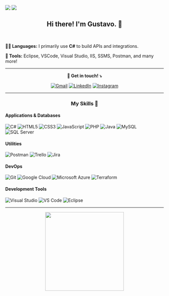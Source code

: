![](https://komarev.com/ghpvc/?username=SrPattif&style=flat)
<img src="https://wakatime.com/badge/user/c0ee8f9f-ed06-4ce4-8839-296a12dd152a.svg"/>

<!--
<img src="https://raw.githubusercontent.com/MicaelliMedeiros/micaellimedeiros/master/image/computer-illustration.png" alt="computer illustration" min-width="400px" max-width="400px" width="400px" align="right">
-->

<h2 align="center">Hi there! <strong>I'm Gustavo.</strong> 🙋</h2>
  
<br />

<!--
  Currently working as a <strong>Backend Developer</strong> at <strong>Grupo Madero</strong>.
-->

<p align="left">
  <strong>🧑‍💻 Languages:</strong> I primarily use <strong>C#</strong> to build APIs and integrations.
</p>

<p align="left">
  <strong>💼 Tools:</strong> Eclipse, VSCode, Visual Studio, IIS, SSMS, Postman, and many more!
</p>

---

<p align="center">
  <strong>📩 Get in touch! ⤵️</strong>
</p>

<p align="center">
  <a href="mailto:ogustavoantonio07@gmail.com" title="Gmail">
  <img src="https://img.shields.io/badge/-Gmail-FF0000?style=flat-square&labelColor=FF0000&logo=gmail&logoColor=white" alt="Gmail"/></a>

  <a href="https://gustavoantonio.com" title="LinkedIn">
  <img src="https://img.shields.io/badge/-Linkedin-0e76a8?style=flat-square&logo=Linkedin&logoColor=white" alt="LinkedIn"/></a>

  <a href="https://www.instagram.com/ogustavo.a/" title="Instagram">
  <img src="https://img.shields.io/badge/-Instagram-DF0174?style=flat-square&labelColor=DF0174&logo=instagram&logoColor=white" alt="Instagram"/></a>
</p>

---

<h3 align="center">My Skills 🔧</h3>

#### Applications & Databases

![C#](https://img.shields.io/badge/C%23-239120?style=for-the-badge&logo=c-sharp&logoColor=white)
![HTML5](https://img.shields.io/badge/HTML5-E34F26?style=for-the-badge&logo=html5&logoColor=white)
![CSS3](https://img.shields.io/badge/CSS3-1572B6?style=for-the-badge&logo=css3&logoColor=white)
![JavaScript](https://img.shields.io/badge/JavaScript-323330?style=for-the-badge&logo=javascript&logoColor=F7DF1E)
![PHP](https://img.shields.io/badge/PHP-777BB4?style=for-the-badge&logo=php&logoColor=white)
![Java](https://img.shields.io/badge/Java-ED8B00?style=for-the-badge&logo=java&logoColor=white)
![MySQL](https://img.shields.io/badge/MySQL-00000F?style=for-the-badge&logo=mysql&logoColor=white)
![SQL Server](https://img.shields.io/badge/Microsoft_SQL_Server-CC2927?style=for-the-badge&logo=microsoft-sql-server&logoColor=white)

#### Utilities

![Postman](https://img.shields.io/badge/postman-EF5B25?style=for-the-badge&logo=postman&logoColor=white)
![Trello](https://img.shields.io/badge/TRELLO-0079bf?style=for-the-badge&logo=trello&logoColor=white)
![Jira](https://img.shields.io/badge/JIRA-0079bf?style=for-the-badge&logo=jira&logoColor=white)

#### DevOps

![Git](https://img.shields.io/badge/Git-E34F26?style=for-the-badge&logo=git&logoColor=white)
![Google Cloud](https://img.shields.io/badge/Google_Cloud-4285F4?style=for-the-badge&logo=google-cloud&logoColor=white)
![Microsoft Azure](https://img.shields.io/badge/Microsoft_Azure-0089D6?style=for-the-badge&logo=microsoft-azure&logoColor=white)
![Terraform](https://img.shields.io/badge/TERRAFORM-7B42BC?style=for-the-badge&logo=terraform&logoColor=white)

#### Development Tools

![Visual Studio](https://img.shields.io/badge/VISUAL_STUDIO-5d2b90?style=for-the-badge&logo=visualstudio&logoColor=white)
![VS Code](https://img.shields.io/badge/VISUAL_STUDIO_CODE-6897bb?style=for-the-badge&logo=visualstudiocode&logoColor=white)
![Eclipse](https://img.shields.io/badge/ECLIPSE-4a4885?style=for-the-badge&logo=eclipse&logoColor=white)

---

<!-- WAKATIME -->
<p align="center">
<img src="https://github-readme-stats.vercel.app/api/wakatime?username=SrPattif&theme=blueberry&langs_count=10" height="250px"/>
</p>
